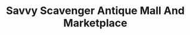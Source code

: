 ---
title: "Savvy Scavenger Antique Mall And Marketplace"
url: /landrum/savvy-scavenger-antique-mall-and-marketplace/
shop: antiques
---